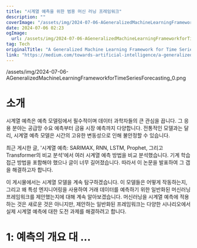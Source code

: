 ```yaml
---
title: "시계열 예측을 위한 범용 머신 러닝 프레임워크"
description: ""
coverImage: "/assets/img/2024-07-06-AGeneralizedMachineLearningFrameworkforTimeSeriesForecasting_0.png"
date: 2024-07-06 02:23
ogImage: 
  url: /assets/img/2024-07-06-AGeneralizedMachineLearningFrameworkforTimeSeriesForecasting_0.png
tag: Tech
originalTitle: "A Generalized Machine Learning Framework for Time Series Forecasting"
link: "https://medium.com/towards-artificial-intelligence/a-generalized-machine-learning-framework-for-time-series-forecasting-54f839546d9e"
---
```




/assets/img/2024-07-06-AGeneralizedMachineLearningFrameworkforTimeSeriesForecasting_0.png

# 소개

시계열 예측은 예측 모델링에서 필수적이며 데이터 과학자들의 큰 관심을 끕니다. 그 응용 분야는 공급망 수요 예측부터 금융 시장 예측까지 다양합니다. 전통적인 모델과는 달리, 시계열 예측 모델은 시간의 고유한 변동성으로 인해 불안정할 수 있습니다.

최근 게시한 글, '시계열 예측: SARIMAX, RNN, LSTM, Prophet, 그리고 Transformer의 비교 분석'에서 여러 시계열 예측 방법을 비교 분석했습니다. 기계 학습 접근 방법을 포함해야 했으나 글이 너무 길어졌습니다. 따라서 이 논문을 발표하여 그 갭을 해결하고자 합니다.


<!-- TIL 수평 -->
<ins class="adsbygoogle"
     style="display:block"
     data-ad-client="ca-pub-4877378276818686"
     data-ad-slot="1549334788"
     data-ad-format="auto"
     data-full-width-responsive="true"></ins>
<script>
(adsbygoogle = window.adsbygoogle || []).push({});
</script>

이 게시물에서는 시계열 모델을 계속 탐구하겠습니다. 이 모델들은 어떻게 작동하는지, 그리고 왜 특성 엔지니어링을 사용하여 거래 데이터를 예측하기 위한 일반화된 머신러닝 프레임워크를 제안했는지에 대해 계속 알아보겠습니다. 머신러닝을 시계열 예측에 적용하는 것은 새로운 것은 아니지만, 제안하는 일반화된 프레임워크는 다양한 시나리오에서 실제 시계열 예측에 대한 도전 과제를 해결하려고 합니다.

# 1: 예측의 개요 대 ...